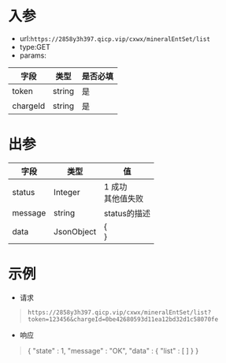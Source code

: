 # 入参

* url:```https://2858y3h397.qicp.vip/cxwx/mineralEntSet/list```
* type:GET
* params:

| 字段     | 类型   | 是否必填 |
| -------- | ------ | -------- |
| token    | string | 是       |
| chargeId | string | 是       |



# 出参

| 字段    | 类型       | 值                     |
| ------- | ---------- | ---------------------- |
| status  | Integer    | 1 成功<br />其他值失败 |
| message | string     | status的描述           |
| data    | JsonObject | {<br />}               |

# 示例

* 请求

>`https://2858y3h397.qicp.vip/cxwx/mineralEntSet/list?token=123456&chargeId=0be42680593d11ea12bd32d1c58070fe`
>
>

* 响应

>{
>  "state" : 1,
>  "message" : "OK",
>  "data" : {
>    "list" : [ ]
>  }
>}
>
>